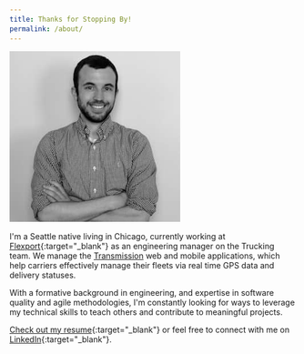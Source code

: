 ```yaml
---
title: Thanks for Stopping By!
permalink: /about/
---
```


<img class="img-circle brian" src="/assets/images/brian.jpg" />

I'm a Seattle native living in Chicago, currently working at [Flexport][flexport]{:target="_blank"} as an engineering manager on the Trucking team. We manage the [Transmission][trans] web and mobile applications, which help carriers effectively manage their fleets via real time GPS data and delivery statuses.

With a formative background in engineering, and expertise in software quality and agile methodologies, I'm constantly looking for ways to leverage my technical skills to teach others and contribute to meaningful projects.

[Check out my resume][resume]{:target="_blank"} or feel free to connect with me on [LinkedIn][linkedin]{:target="_blank"}.

[flexport]: https://flexport.com/
[linkedin]: https://www.linkedin.com/in/bambielli
[resume]: /assets/pdf/Brian-Ambielli-Resume.pdf
[trans]: https://medium.com/gettransmission/launching-transmission-to-power-intermodal-trucking-fleets-2ac605195923
